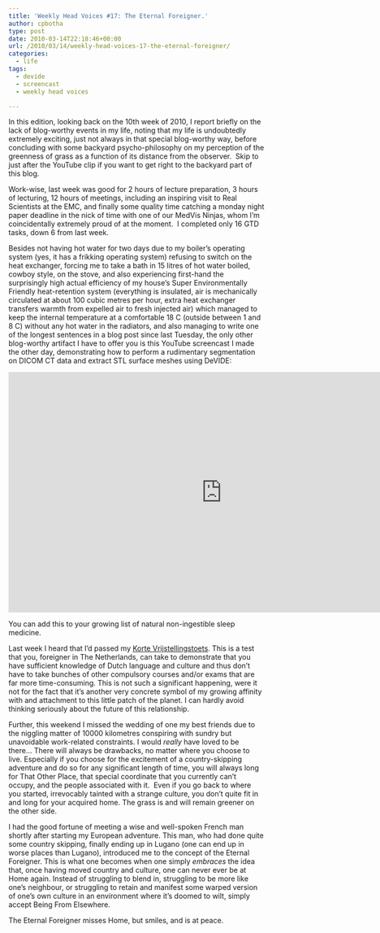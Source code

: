 ```yaml
---
title: 'Weekly Head Voices #17: The Eternal Foreigner.'
author: cpbotha
type: post
date: 2010-03-14T22:18:46+00:00
url: /2010/03/14/weekly-head-voices-17-the-eternal-foreigner/
categories:
  - life
tags:
  - devide
  - screencast
  - weekly head voices

---
```

In this edition, looking back on the 10th week of 2010, I report briefly on the lack of blog-worthy events in my life, noting that my life is undoubtedly extremely exciting, just not always in that special blog-worthy way, before concluding with some backyard psycho-philosophy on my perception of the greenness of grass as a function of its distance from the observer.  Skip to just after the YouTube clip if you want to get right to the backyard part of this blog.

Work-wise, last week was good for 2 hours of lecture preparation, 3 hours of lecturing, 12 hours of meetings, including an inspiring visit to Real Scientists at the EMC, and finally some quality time catching a monday night paper deadline in the nick of time with one of our MedVis Ninjas, whom I’m coincidentally extremely proud of at the moment.  I completed only 16 GTD tasks, down 6 from last week.

Besides not having hot water for two days due to my boiler’s operating system (yes, it has a frikking operating system) refusing to switch on the heat exchanger, forcing me to take a bath in 15 litres of hot water boiled, cowboy style, on the stove, and also experiencing first-hand the surprisingly high actual efficiency of my house’s Super Environmentally Friendly heat-retention system (everything is insulated, air is mechanically circulated at about 100 cubic metres per hour, extra heat exchanger transfers warmth from expelled air to fresh injected air) which managed to keep the internal temperature at a comfortable 18 C (outside between 1 and 8 C) without any hot water in the radiators, and also managing to write one of the longest sentences in a blog post since last Tuesday, the only other blog-worthy artifact I have to offer you is this YouTube screencast I made the other day, demonstrating how to perform a rudimentary segmentation on DICOM CT data and extract STL surface meshes using DeVIDE:

<div class="jetpack-video-wrapper">
<span class="embed-youtube" style="text-align:center; display: block;"><iframe allowfullscreen="true" class="youtube-player" height="473" src="https://www.youtube.com/embed/_PtTpRz3aU8?version=3&amp;rel=1&amp;fs=1&amp;autohide=2&amp;showsearch=0&amp;showinfo=1&amp;iv_load_policy=1&amp;wmode=transparent" style="border:0;" type="text/html" width="840"></iframe></span>
</div>

You can add this to your growing list of natural non-ingestible sleep medicine.

Last week I heard that I’d passed my [Korte Vrijstellingstoets][1]. This is a test that you, foreigner in The Netherlands, can take to demonstrate that you have sufficient knowledge of Dutch language and culture and thus don’t have to take bunches of other compulsory courses and/or exams that are far more time-consuming. This is not such a significant happening, were it not for the fact that it’s another very concrete symbol of my growing affinity with and attachment to this little patch of the planet. I can hardly avoid thinking seriously about the future of this relationship.

Further, this weekend I missed the wedding of one my best friends due to the niggling matter of 10000 kilometres conspiring with sundry but unavoidable work-related constraints. I would _really_ have loved to be there… There will always be drawbacks, no matter where you choose to live. Especially if you choose for the excitement of a country-skipping adventure and do so for any significant length of time, you will always long for That Other Place, that special coordinate that you currently can’t occupy, and the people associated with it.  Even if you go back to where you started, irrevocably tainted with a strange culture, you don’t quite fit in and long for your acquired home. The grass is and will remain greener on the other side.

I had the good fortune of meeting a wise and well-spoken French man shortly after starting my European adventure. This man, who had done quite some country skipping, finally ending up in Lugano (one can end up in worse places than Lugano), introduced me to the concept of the Eternal Foreigner. This is what one becomes when one simply _embraces_ the idea that, once having moved country and culture, one can never ever be at Home again. Instead of struggling to blend in, struggling to be more like one’s neighbour, or struggling to retain and manifest some warped version of one’s own culture in an environment where it’s doomed to wilt, simply accept Being From Elsewhere.

The Eternal Foreigner misses Home, but smiles, and is at peace.

 [1]: http://www.inburgeren.nl/inburgeraar/korte_vrijstellingstoets/korte_vrijstellingstoets.asp "link to KVT info"
